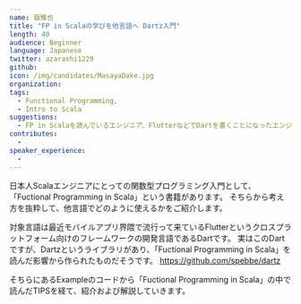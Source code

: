 ```yaml
---
name: 嶽雅也
title: "FP in Scalaの学びを他言語へ Dartz入門"
length: 40
audience: Beginner
language: Japanese
twitter: azarashi1229
github: 
icon: /img/candidates/MasayaDake.jpg
organization: 
tags:
  - Functional Programming,
  - Intro to Scala
suggestions:
  - FP in Scalaを読んでいるエンジニア、FlutterなどでDartを書くことになったエンジニアに向けておすすめです。
contributes:
  - 
speaker_experience:
  - 
---
```

日本人Scalaエンジニアにとっての関数型プログラミング入門として、「Fuctional Programming in Scala」という書籍があります。
そちらから考え方を抜粋して、他言語でどのように使えるかをご紹介します。

対象言語は最近モバイルアプリ界隈で流行って来ているFlutterというクロスプラットフォーム向けのフレームワークの開発言語であるDartです。
実はこのDartですが、Dartzというライブラリがあり、「Fuctional Programming in Scala」を読んだ影響から作られたものだそうです。
<a href="https://github.com/spebbe/dartz">https://github.com/spebbe/dartz</a>

そちらにあるExampleのコードから「Fuctional Programming in Scala」の中で読んだTIPSを経て、紹介および解説していきます。
